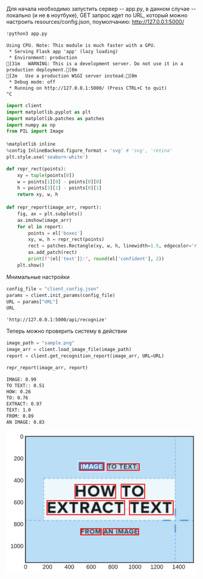 Для начала необходимо запустить сервер -- app.py, в данном случае -- локально (и не в ноутбуке), GET запрос идет по URL, который можно настроить resources/config.json, поумолчанию: http://127.0.0.1:5000/


```python
!python3 app.py
```

    Using CPU. Note: This module is much faster with a GPU.
     * Serving Flask app 'app' (lazy loading)
     * Environment: production
    [31m   WARNING: This is a development server. Do not use it in a production deployment.[0m
    [2m   Use a production WSGI server instead.[0m
     * Debug mode: off
     * Running on http://127.0.0.1:5000/ (Press CTRL+C to quit)
    ^C



```python
import client
import matplotlib.pyplot as plt
import matplotlib.patches as patches
import numpy as np
from PIL import Image

%matplotlib inline
%config InlineBackend.figure_format = 'svg' # 'svg', 'retina'
plt.style.use('seaborn-white')
```


```python
def repr_rect(points):
    xy = tuple(points[0])
    w = points[1][0] - points[0][0]
    h = points[3][1] - points[0][1]
    return xy, w, h

def repr_report(image_arr, report):
    fig, ax = plt.subplots()
    ax.imshow(image_arr)
    for el in report:
        points = el['boxes']
        xy, w, h = repr_rect(points)
        rect = patches.Rectangle(xy, w, h, linewidth=1.5, edgecolor='r', facecolor='none')
        ax.add_patch(rect)
        print(f"{el['text']}:", round(el['confident'], 2))
    plt.show()
```

Мнимальные настройки


```python
config_file = "client_config.json"
params = client.init_params(config_file)
URL = params["URL"]
URL
```




    'http://127.0.0.1:5000/api/recognize'



Теперь можно проверить систему в действии


```python
image_path = "sample.png"
image_arr = client.load_image_file(image_path)
report = client.get_recognition_report(image_arr, URL=URL)
```


```python
repr_report(image_arr, report)
```

    IMAGE: 0.99
    TO TEXT:: 0.51
    HOW: 0.26
    TO: 0.76
    EXTRACT: 0.97
    TEXT: 1.0
    FROM: 0.89
    AN IMAGE: 0.83



    
![svg](example_files/example_8_1.svg)
    



```python

```
